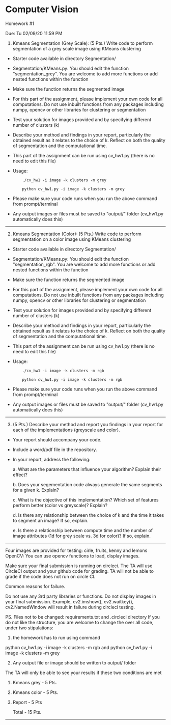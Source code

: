 # Computer Vision
Homework #1

Due: Tu 02/09/20 11:59 PM

1. Kmeans Segmentation (Grey Scale):
(5 Pts.) Write code to perform segmentation of a grey scale image using KMeans clustering

  - Starter code available in directory Segmentation/
  - Segmentation/KMeans.py: You should edit the function "segmentation_grey". You are welcome to add more functions or add nested functions within the function
  - Make sure the function returns the segmented image
  - For this part of the assignment, please implement your own code for all computations. Do not use inbuilt functions from any packages including numpy, opencv or other libraries for clustering or segmentation
  - Test your solution for images provided and by specifying different number of clusters (k)
  - Describe your method and findings in your report, particularly the obtained result as it relates to the choice of k.  Reflect on both the quality of segmentation and the computational time.
  - This part of the assignment can be run using cv_hw1.py (there is no need to edit this file)
  - Usage: 
  
            ./cv_hw1 -i image -k clusters -m grey
  
            python cv_hw1.py -i image -k clusters -m grey
  - Please make sure your code runs when you run the above command from prompt/terminal
  - Any output images or files must be saved to "output/" folder (cv_hw1.py automatically does this)
  
-------------
2. Kmeans Segmentation (Color):
(5 Pts.) Write code to perform segmentation on a color image using KMeans clustering

  - Starter code available in directory Segmentation/
  - Segmentation/KMeans.py: You should edit the function "segmentation_rgb". You are welcome to add more functions or add nested functions within the function
  - Make sure the function returns the segmented image
  - For this part of the assignment, please implement your own code for all computations. Do not use inbuilt functions from any packages including numpy, opencv or other libraries for clustering or segmentation
  - Test your solution for images provided and by specifying different number of clusters (k)
  - Describe your method and findings in your report, particularly the obtained result as it relates to the choice of k.  Reflect on both the quality of segmentation and the computational time.
  - This part of the assignment can be run using cv_hw1.py (there is no need to edit this file)
  - Usage: 
  
            ./cv_hw1 -i image -k clusters -m rgb
  
            python cv_hw1.py -i image -k clusters -m rgb
  - Please make sure your code runs when you run the above command from prompt/terminal
  - Any output images or files must be saved to "output/" folder (cv_hw1.py automatically does this)

-------------
3. (5 Pts.) Describe your method and report you findings in your report for each of the implementations (greyscale and color).
  - Your report should accompany your code. 
  - Include a word/pdf file in the repository.
  - In your report, address the following:
  
    a. What are the parameters that influence your algorithm? Explain their effect?
    
    b. Does your segementation code always generate the same segments for a given k. Explain?
    
    c. What is the objective of this implementation? Which set of features perform better (color vs greyscale)? Explain?
    
    d. Is there any relationship between the choice of k and the time it takes to segment an image?  If so, explain.
    
    e. Is there a relationship between compute time and the number of image attributes (1d for grey scale vs. 3d for color)?  If so, explain.
    
-------------

Four images are provided for testing: cirle, fruits, kenny and lemons
OpenCV: You can use opencv functions to load, display images.

Make sure your final submission is running on circleci. 
The TA will use CircleCI output and your github code for grading. 
TA will not be able to grade if the code does not run on circle CI.

Common reasons for failure.

Do not use any 3rd party libraries or functions.
Do not display images in your final submission. 
Example, cv2.imshow(), cv2.waitkey(), cv2.NamedWindow will result in failure during circleci testing.

PS. Files not to be changed: requirements.txt and .circleci directory 
If you do not like the structure, you are welcome to change the over all code, under two stipulations:

1. the homework has to run using command

  python cv_hw1.py -i image -k clusters -m rgb
  and
  python cv_hw1.py -i image -k clusters -m grey
 

  
2. Any output file or image should be written to output/ folder

The TA will only be able to see your results if these two conditions are met

1. Kmeans grey     - 5 Pts.
2. Kmeans color    - 5 Pts.
3. Report          - 5 Pts

    Total          - 15 Pts.

----------------------
